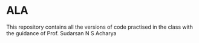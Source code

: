 # ALA
This repository contains all the versions of code practised in the class with the guidance of Prof. Sudarsan N S Acharya

